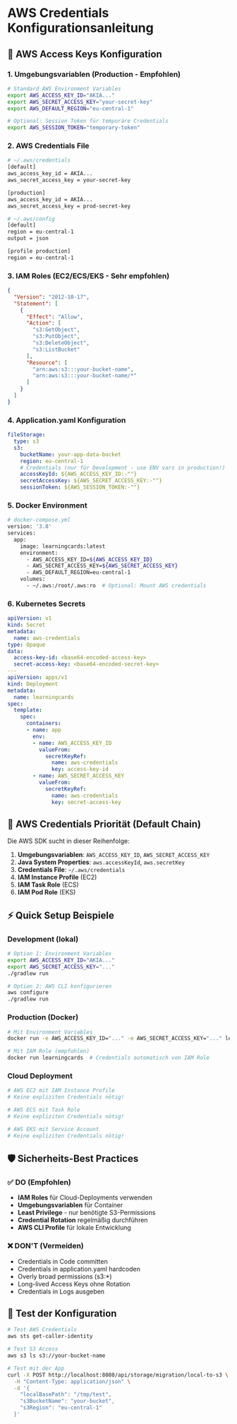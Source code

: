 # AWS Credentials Konfigurationsanleitung

## 🔐 AWS Access Keys Konfiguration

### **1. Umgebungsvariablen (Production - Empfohlen)**

```bash
# Standard AWS Environment Variables
export AWS_ACCESS_KEY_ID="AKIA..."
export AWS_SECRET_ACCESS_KEY="your-secret-key"
export AWS_DEFAULT_REGION="eu-central-1"

# Optional: Session Token für temporäre Credentials
export AWS_SESSION_TOKEN="temporary-token"
```

### **2. AWS Credentials File**

```bash
# ~/.aws/credentials
[default]
aws_access_key_id = AKIA...
aws_secret_access_key = your-secret-key

[production]
aws_access_key_id = AKIA...
aws_secret_access_key = prod-secret-key

# ~/.aws/config
[default]
region = eu-central-1
output = json

[profile production]
region = eu-central-1
```

### **3. IAM Roles (EC2/ECS/EKS - Sehr empfohlen)**

```json
{
  "Version": "2012-10-17",
  "Statement": [
    {
      "Effect": "Allow",
      "Action": [
        "s3:GetObject",
        "s3:PutObject",
        "s3:DeleteObject",
        "s3:ListBucket"
      ],
      "Resource": [
        "arn:aws:s3:::your-bucket-name",
        "arn:aws:s3:::your-bucket-name/*"
      ]
    }
  ]
}
```

### **4. Application.yaml Konfiguration**

```yaml
fileStorage:
  type: s3
  s3:
    bucketName: your-app-data-bucket
    region: eu-central-1
    # Credentials (nur für Development - use ENV vars in production!)
    accessKeyId: ${AWS_ACCESS_KEY_ID:-""}
    secretAccessKey: ${AWS_SECRET_ACCESS_KEY:-""}
    sessionToken: ${AWS_SESSION_TOKEN:-""}
```

### **5. Docker Environment**

```bash
# docker-compose.yml
version: '3.8'
services:
  app:
    image: learningcards:latest
    environment:
      - AWS_ACCESS_KEY_ID=${AWS_ACCESS_KEY_ID}
      - AWS_SECRET_ACCESS_KEY=${AWS_SECRET_ACCESS_KEY}
      - AWS_DEFAULT_REGION=eu-central-1
    volumes:
      - ~/.aws:/root/.aws:ro  # Optional: Mount AWS credentials
```

### **6. Kubernetes Secrets**

```yaml
apiVersion: v1
kind: Secret
metadata:
  name: aws-credentials
type: Opaque
data:
  access-key-id: <base64-encoded-access-key>
  secret-access-key: <base64-encoded-secret-key>
---
apiVersion: apps/v1
kind: Deployment
metadata:
  name: learningcards
spec:
  template:
    spec:
      containers:
      - name: app
        env:
        - name: AWS_ACCESS_KEY_ID
          valueFrom:
            secretKeyRef:
              name: aws-credentials
              key: access-key-id
        - name: AWS_SECRET_ACCESS_KEY
          valueFrom:
            secretKeyRef:
              name: aws-credentials
              key: secret-access-key
```

## 🔄 AWS Credentials Priorität (Default Chain)

Die AWS SDK sucht in dieser Reihenfolge:

1. **Umgebungsvariablen**: `AWS_ACCESS_KEY_ID`, `AWS_SECRET_ACCESS_KEY`
2. **Java System Properties**: `aws.accessKeyId`, `aws.secretKey`
3. **Credentials File**: `~/.aws/credentials`
4. **IAM Instance Profile** (EC2)
5. **IAM Task Role** (ECS)
6. **IAM Pod Role** (EKS)

## ⚡ Quick Setup Beispiele

### **Development (lokal)**
```bash
# Option 1: Environment Variables
export AWS_ACCESS_KEY_ID="AKIA..."
export AWS_SECRET_ACCESS_KEY="..."
./gradlew run

# Option 2: AWS CLI konfigurieren
aws configure
./gradlew run
```

### **Production (Docker)**
```bash
# Mit Environment Variables
docker run -e AWS_ACCESS_KEY_ID="..." -e AWS_SECRET_ACCESS_KEY="..." learningcards

# Mit IAM Role (empfohlen)
docker run learningcards  # Credentials automatisch von IAM Role
```

### **Cloud Deployment**
```bash
# AWS EC2 mit IAM Instance Profile
# Keine expliziten Credentials nötig!

# AWS ECS mit Task Role
# Keine expliziten Credentials nötig!

# AWS EKS mit Service Account
# Keine expliziten Credentials nötig!
```

## 🛡️ Sicherheits-Best Practices

### ✅ **DO (Empfohlen)**
- **IAM Roles** für Cloud-Deployments verwenden
- **Umgebungsvariablen** für Container
- **Least Privilege** - nur benötigte S3-Permissions
- **Credential Rotation** regelmäßig durchführen
- **AWS CLI Profile** für lokale Entwicklung

### ❌ **DON'T (Vermeiden)**
- Credentials in Code committen
- Credentials in application.yaml hardcoden
- Overly broad permissions (s3:*)
- Long-lived Access Keys ohne Rotation
- Credentials in Logs ausgeben

## 🧪 Test der Konfiguration

```bash
# Test AWS Credentials
aws sts get-caller-identity

# Test S3 Access
aws s3 ls s3://your-bucket-name

# Test mit der App
curl -X POST http://localhost:8080/api/storage/migration/local-to-s3 \
  -H "Content-Type: application/json" \
  -d '{
    "localBasePath": "/tmp/test",
    "s3BucketName": "your-bucket",
    "s3Region": "eu-central-1"
  }'
```